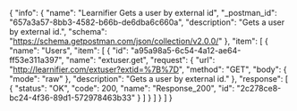 {
  "info": {
    "name": "Learnifier Gets a user by external id",
    "_postman_id": "657a3a57-8bb3-4582-b66b-de6dba6c660a",
    "description": "Gets a user by external id.",
    "schema": "https://schema.getpostman.com/json/collection/v2.0.0/"
  },
  "item": [
    {
      "name": "Users",
      "item": [
        {
          "id": "a95a98a5-6c54-4a12-ae64-ff53e311a397",
          "name": "extuser.get",
          "request": {
            "url": "http://learnifier.com/extuser?extid=%7B%7D",
            "method": "GET",
            "body": {
              "mode": "raw"
            },
            "description": "Gets a user by external id."
          },
          "response": [
            {
              "status": "OK",
              "code": 200,
              "name": "Response_200",
              "id": "2c278ce8-bc24-4f36-89d1-572978463b33"
            }
          ]
        }
      ]
    }
  ]
}